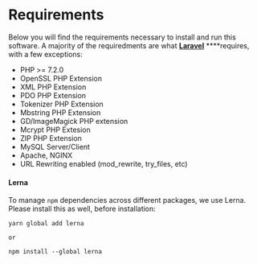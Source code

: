 # Requirements

Below you will find the requirements necessary to install and run this software. A majority of the requiredments are what [**Laravel**](https://laravel.com/docs/5.4#server-requirements) ****requires, with a few exceptions:

* PHP &gt;= 7.2.0
* OpenSSL PHP Extension
* XML PHP Extension
* PDO PHP Extension
* Tokenizer PHP Extension
* Mbstring PHP Extension
* GD/ImageMagick PHP extension
* Mcrypt PHP Extesion
* ZIP PHP Extension
* MySQL Server/Client
* Apache, NGINX
* URL Rewriting enabled \(mod\_rewrite, try\_files, etc\)

#### Lerna

To manage `npm` dependencies across different packages, we use Lerna. Please install this as well, before installation:

```text
yarn global add lerna

or

npm install --global lerna
```

